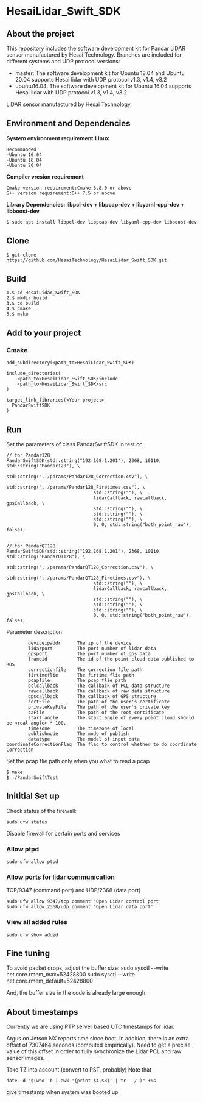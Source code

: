 # HesaiLidar_Swift_SDK
## About the project
This repository includes the software development kit for Pandar LiDAR sensor manufactured by Hesai Technology. Branches are included for different systems and UDP protocol versions:
* master: The software development kit for Ubuntu 18.04 and Ubuntu 20.04 supports Hesai lidar with UDP protocol v1.3, v1.4, v3.2 
* ubuntu16.04: The software development kit for Ubuntu 16.04 supports Hesai lidar with UDP protocol v1.3, v1.4, v3.2  

LiDAR sensor manufactured by Hesai Technology.
## Environment and Dependencies

**System environment requirement:Linux**
```
Recommanded
-Ubuntu 16.04
-Ubuntu 18.04
-Ubuntu 20.04
```

**Compiler vresion requirement**
```
Cmake version requirement:Cmake 3.8.0 or above
G++ version requirement:G++ 7.5 or above
```
**Library Dependencies: libpcl-dev + libpcap-dev + libyaml-cpp-dev + libboost-dev**
```
$ sudo apt install libpcl-dev libpcap-dev libyaml-cpp-dev libboost-dev
```

## Clone
```
$ git clone https://github.com/HesaiTechnology/HesaiLidar_Swift_SDK.git
```

## Build
```
1.$ cd HesaiLidar_Swift_SDK
2.$ mkdir build
3.$ cd build
4.$ cmake ..
5.$ make
```

## Add to your project
### Cmake
```
add_subdirectory(<path_to>HesaiLidar_Swift_SDK)

include_directories(
	<path_to>HesaiLidar_Swift_SDK/include
	<path_to>HesaiLidar_Swift_SDK/src
)

target_link_libraries(<Your project>
  PandarSwiftSDK
)
```

## Run

Set the parameters of class PandarSwiftSDK in test.cc
```
// for Pandar128
PandarSwiftSDK(std::string("192.168.1.201"), 2368, 10110, std::string("Pandar128"), \
                                std::string("../params/Pandar128_Correction.csv"), \
                                std::string("../params/Pandar128_Firetimes.csv"), \
                                std::string(""), \
                                lidarCallback, rawcallback, gpsCallback, \
                                std::string(""), \
                                std::string(""), \
                                std::string(""), \
                                0, 0, std::string("both_point_raw"), false);


// for PandarQT128
PandarSwiftSDK(std::string("192.168.1.201"), 2368, 10110, std::string("PandarQT128"), \
                                std::string("../params/PandarQT128_Correction.csv"), \
                                std::string("../params/PandarQT128_Firetimes.csv"), \
                                std::string(""), \
                                lidarCallback, rawcallback, gpsCallback, \
                                std::string(""), \
                                std::string(""), \
                                std::string(""), \
                                0, 0, std::string("both_point_raw"), false);

```
Parameter description
```
        deviceipaddr  	  The ip of the device
        lidarport 	      The port number of lidar data
        gpsport           The port number of gps data
        frameid           The id of the point cloud data published to ROS
        correctionfile    The correction file path
        firtimeflie       The firtime flie path
        pcapfile          The pcap flie path
        pclcallback       The callback of PCL data structure
        rawcallback       The callback of raw data structure
        gpscallback       The callback of GPS structure
        certFile          The path of the user's certificate
        privateKeyFile    The path of the user's private key
        caFile            The path of the root certificate
        start_angle       The start angle of every point cloud should be <real angle> * 100.
        timezone          The timezone of local
        publishmode       The mode of publish
        datatype          The model of input data
coordinateCorrectionFlag  The flag to control whether to do coordinate Correction

```
Set the pcap flie path only when you what to read a pcap
```
$ make 
$ ./PandarSwiftTest
```

## Inititial Set up
Check status of the firewall:
```
sudo ufw status
```

Disable firewall for certain ports and services
### Allow ptpd
```
sudo ufw allow ptpd
```

### Allow ports for lidar communication
TCP/9347 (command port) and UDP/2368 (data port)
```
sudo ufw allow 9347/tcp comment 'Open Lidar control port'
sudo ufw allow 2368/udp comment 'Open Lidar data port'
```

### View all added rules
```
sudo ufw show added
```



## Fine tuning
To avoid packet drops, adjust the buffer size:
sudo sysctl --write net.core.rmem_max=52428800
sudo sysctl --write net.core.rmem_default=52428800

And, the buffer size in the code is already large enough.

## About timestamps
Currently we are using PTP server based UTC timestamps for lidar.

Argus on Jetson NX reports time since boot.  In addition, there is an extra offset of 7307464 seconds
(computed empirically). Need to get a precise value of this offset in order to fully synchronize the
Lidar PCL and raw sensor images.

Take TZ into account (convert to PST, probably)
Note that 
```
date -d "$(who -b | awk '{print $4,$3}' | tr - / )" +%s
```
give timestamp when system was booted up
